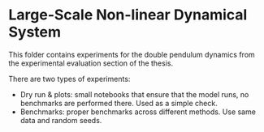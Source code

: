 # Large-Scale Non-linear Dynamical System

This folder contains experiments for the double pendulum dynamics from the experimental evaluation section of the thesis.

There are two types of experiments:
- Dry run & plots: small notebooks that ensure that the model runs, no benchmarks are performed there. Used as a simple check.
- Benchmarks: proper benchmarks across different methods. Use same data and random seeds.
